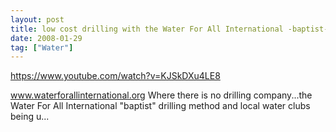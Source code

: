 ```yaml
---
layout: post
title: low cost drilling with the Water For All International -baptist- method
date: 2008-01-29
tag: ["Water"]
---
```


https://www.youtube.com/watch?v=KJSkDXu4LE8  

www.waterforallinternational.org Where there is no drilling company...the Water For All International "baptist" drilling method and local water clubs being u...